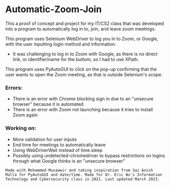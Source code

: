 # Automatic-Zoom-Join
This a proof of concept and project for my IT/CS2 class that was developed into a program to automatically log in to, join, and leave zoom meetings.

This program uses Selenium WebDriver to log you in to Zoom, or Google, with the user inputting login method and information.
* It was challenging to log in to Zoom with Google, as there is no direct link, or idenitfier/name for the buttom, so I had to use XPath.

This program uses PyAutoGUI to click on the pop-up confirming that the user wants to open the Zoom meeting, as that is outside Selenium's scope.

### Errors: ###
* There is an error with Chrome blocking sign in due to an "unsecure browser" because it is automated.
* There is an error with Zoom not launching because it tries to install Zoom again

### Working on: ###
* More validation for user inputs
* End time for meetings to automatically leave
* Using WebDriverWait instead of time.sleep
* Possibly using undetected-chromedriver to bypass restrictions on logins through what Google thinks is an "unsecure browser"

` Made with Mohammed Musawwir and taking inspiration from Sai Anish Malla for PyAutoGUI and date/time. Made for Dr. Eric Wu's Information Technology and Cybersecurity class in 2021. Last updated March 2023. `
